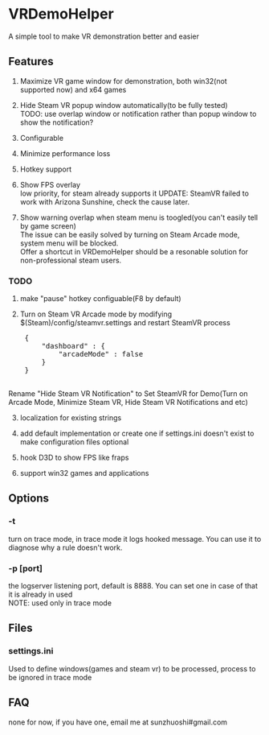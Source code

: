 # VRDemoHelper
A simple tool to make VR demonstration better and easier

## Features
1. Maximize VR game window for demonstration, both win32(not supported now) and x64 games  

2. Hide Steam VR popup window automatically(to be fully tested)  
TODO: use overlap window or notification rather than popup window to show the notification?

3. Configurable

4. Minimize performance loss

5. Hotkey support 

6. Show FPS overlay  
low priority, for steam already supports it
UPDATE: SteamVR failed to work with Arizona Sunshine, check the cause later.

7. Show warning overlap when steam menu is toogled(you can't easily tell by game screen)  
The issue can be easily solved by turning on Steam Arcade mode, system menu will be blocked.  
Offer a shortcut in VRDemoHelper should be a resonable solution for non-professional steam users.
### TODO 
1. make "pause" hotkey configuable(F8 by default)

2. Turn on Steam VR Arcade mode by modifying $(Steam)/config/steamvr.settings and restart SteamVR process   
	
	<pre>
	{
   		"dashboard" : {
      		"arcadeMode" : false
   		}
	}
	</pre>
Rename "Hide Steam VR Notification" to Set SteamVR for Demo(Turn on Arcade Mode, Minimize Steam VR, Hide Steam VR Notifications and etc)  

3. localization for existing strings

4. add default implementation or create one if settings.ini doesn't exist to make configuration files optional  
   
5. hook D3D to show FPS like fraps

6. support win32 games and applications

## Options
### -t  
turn on trace mode, in trace mode it logs hooked message. You can use it to diagnose why a rule doesn't work.  
### -p [port]   
the logserver listening port, default is 8888. You can set one in case of that it is already in used  
NOTE: used only in trace mode  

## Files
### settings.ini  
Used to define windows(games and steam vr) to be processed, process to be ignored in trace mode

## FAQ
none for now, if you have one, email me at sunzhuoshi#gmail.com